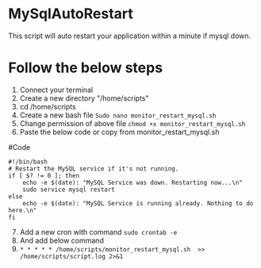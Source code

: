 # MySqlAutoRestart
This script will auto restart your application within a minute if mysql down.

# Follow the below steps
1. Connect your terminal
2. Create a new directory "/home/scripts"
3. cd /home/scripts
4. Create a new bash file ``Sudo nano monitor_restart_mysql.sh``
5. Change permission of above file ``chmod +x monitor_restart_mysql.sh``
6. Paste the below code or copy from  monitor_restart_mysql.sh

#Code
```
#!/bin/bash
# Restart the MySQL service if it's not running.
if [ $? != 0 ]; then
    echo -e $(date): "MySQL Service was down. Restarting now...\n"
    sudo service mysql restart
else
    echo -e $(date): "MySQL Service is running already. Nothing to do here.\n"
fi

```

7. Add a new cron with command ``sudo crontab -e``
8. And add below command
9. ```* * * * * /home/scripts/monitor_restart_mysql.sh  >> /home/scripts/script.log 2>&1```

